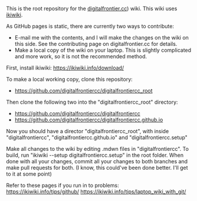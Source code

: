 This is the root repository for the [digitalfrontier.cc](https://digitalfrontier.cc/)) wiki. This wiki uses [ikiwiki](https://ikiwiki.info/).

As GitHub pages is static, there are currently two ways to contribute:
* E-mail me with the contents, and I will make the changes on the wiki on this side. See the contributing page on digitalfrontier.cc for details.
* Make a local copy of the wiki on your laptop. This is slightly complicated and more work, so it is not the recommended method. 

First, install ikiwiki:
https://ikiwiki.info/download/

To make a local working copy, clone this repository:
* https://github.com/digitalfrontiercc/digitalfrontiercc_root

Then clone the following two into the "digitalfrontiercc_root" directory:
* https://github.com/digitalfrontiercc/digitalfrontiercc
* https://github.com/digitalfrontiercc/digitalfrontiercc.github.io

Now you should have a director "digitalfrontiercc_root", with inside "digitalfrontiercc", "digitalfrontiercc.github.io" and "digitalfrontiercc.setup"

Make all changes to the wiki by editing .mdwn files in "digitalfrontiercc". To build, run "ikiwiki --setup digitalfrontiercc.setup" in the root folder. When done with all your changes, commit all your changes to both branches and make pull requests for both. 
(I know, this could've been done better. I'll get to it at some point)

Refer to these pages if you run in to problems:
https://ikiwiki.info/tips/github/
https://ikiwiki.info/tips/laptop_wiki_with_git/
